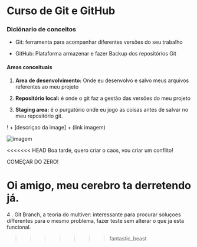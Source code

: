 # Curso de Git e GitHub

### Diciónario de conceitos

- Git: ferramenta para acompanhar diferentes versões do seu trabalho

- GitHub: Plataforma armazenar e fazer Backup dos repositórios Git

#### Areas conceituais

1. **Area de desenvolvimento:** Onde eu desenvolvo e salvo meus arquivos referentes ao meu projeto

2. **Repositório local:** é onde o git faz a gestão das versões do meu projeto

3. **Staging area:** é o purgatório onde eu jogo as coisas antes de salvar no meu repositório git.

! + [descriçao da image] + (link imagem)

![imagem](https://raw.githubusercontent.com/bpiereck/Course_Brasil_Git/master/finalDocs.gif)

<<<<<<< HEAD
Boa tarde, quero criar o caos, vou criar um conflito!

COMEÇAR DO ZERO! 


Oi amigo, meu cerebro ta derretendo já. 
=======
4 . Git Branch, a teoria do multiver: interessante para procurar soluçoes differentes para o mesmo problema, fazer teste sem alterar o que ja esta funcional.
>>>>>>> fantastic_beast
